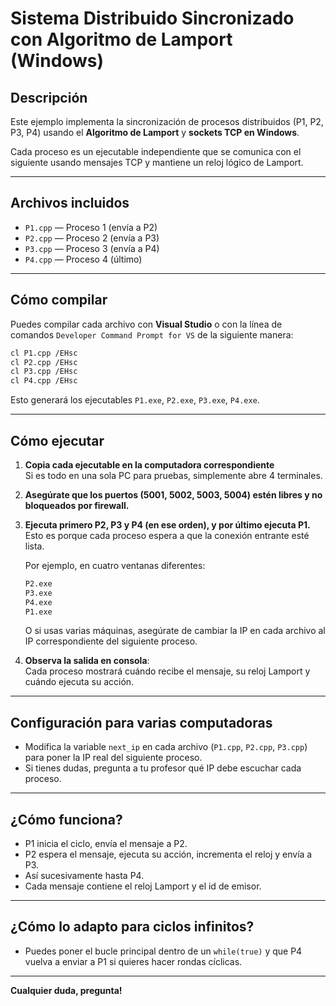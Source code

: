 # Sistema Distribuido Sincronizado con Algoritmo de Lamport (Windows)

## Descripción

Este ejemplo implementa la sincronización de procesos distribuidos (P1, P2, P3, P4) usando el **Algoritmo de Lamport** y **sockets TCP en Windows**.

Cada proceso es un ejecutable independiente que se comunica con el siguiente usando mensajes TCP y mantiene un reloj lógico de Lamport.

---

## Archivos incluidos

- `P1.cpp` — Proceso 1 (envía a P2)
- `P2.cpp` — Proceso 2 (envía a P3)
- `P3.cpp` — Proceso 3 (envía a P4)
- `P4.cpp` — Proceso 4 (último)

---

## Cómo compilar

Puedes compilar cada archivo con **Visual Studio** o con la línea de comandos `Developer Command Prompt for VS` de la siguiente manera:

```sh
cl P1.cpp /EHsc
cl P2.cpp /EHsc
cl P3.cpp /EHsc
cl P4.cpp /EHsc
```

Esto generará los ejecutables `P1.exe`, `P2.exe`, `P3.exe`, `P4.exe`.

---

## Cómo ejecutar

1. **Copia cada ejecutable en la computadora correspondiente**  
   Si es todo en una sola PC para pruebas, simplemente abre 4 terminales.

2. **Asegúrate que los puertos (5001, 5002, 5003, 5004) estén libres y no bloqueados por firewall.**

3. **Ejecuta primero P2, P3 y P4 (en ese orden), y por último ejecuta P1.**  
   Esto es porque cada proceso espera a que la conexión entrante esté lista.

   Por ejemplo, en cuatro ventanas diferentes:

   ```sh
   P2.exe
   P3.exe
   P4.exe
   P1.exe
   ```

   O si usas varias máquinas, asegúrate de cambiar la IP en cada archivo al IP correspondiente del siguiente proceso.

4. **Observa la salida en consola**:  
   Cada proceso mostrará cuándo recibe el mensaje, su reloj Lamport y cuándo ejecuta su acción.

---

## Configuración para varias computadoras

- Modifica la variable `next_ip` en cada archivo (`P1.cpp`, `P2.cpp`, `P3.cpp`) para poner la IP real del siguiente proceso.
- Si tienes dudas, pregunta a tu profesor qué IP debe escuchar cada proceso.

---

## ¿Cómo funciona?

- P1 inicia el ciclo, envía el mensaje a P2.
- P2 espera el mensaje, ejecuta su acción, incrementa el reloj y envía a P3.
- Así sucesivamente hasta P4.
- Cada mensaje contiene el reloj Lamport y el id de emisor.

---

## ¿Cómo lo adapto para ciclos infinitos?

- Puedes poner el bucle principal dentro de un `while(true)` y que P4 vuelva a enviar a P1 si quieres hacer rondas cíclicas.

---

**Cualquier duda, pregunta!**
